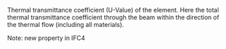 Thermal transmittance coefficient (U-Value) of the element. Here the total thermal transmittance coefficient through the beam within the direction of the thermal flow (including all materials).

Note: new property in IFC4
